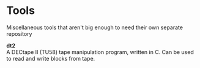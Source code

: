 # Tools
Miscellaneous tools that aren't big enough to need their own separate repository

**dt2**  
A DECtape II (TU58) tape manipulation program, written in C.  Can be used to read and write blocks from tape.
